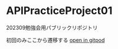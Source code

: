 # APIPracticeProject01
202309勉強会用パブリックリポジトリ

初回のみここから遷移する
[open in gitpod](https://gitpod.io/#github.com/will121173/APIPracticeProject01)